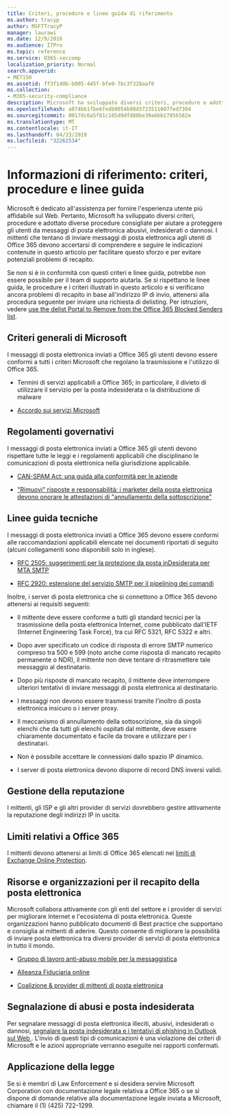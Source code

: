 ```yaml
---
title: Criteri, procedure e linee guida di riferimento
ms.author: tracyp
author: MSFTTracyP
manager: laurawi
ms.date: 12/9/2016
ms.audience: ITPro
ms.topic: reference
ms.service: O365-seccomp
localization_priority: Normal
search.appverid:
- MET150
ms.assetid: ff3f140b-b005-445f-bfe0-7bc3f328aaf0
ms.collection:
- M365-security-compliance
description: Microsoft ha sviluppato diversi criteri, procedure e adottato diverse procedure consigliate per aiutare a proteggere gli utenti da messaggi di posta elettronica abusivi, indesiderati o dannosi.
ms.openlocfilehash: a074bb1fbe6fedb9054b98d3723511607fed7304
ms.sourcegitcommit: 0017dc6a5f81c165d9dfd88be39a6bb17856582e
ms.translationtype: MT
ms.contentlocale: it-IT
ms.lasthandoff: 04/23/2019
ms.locfileid: "32261534"
---
```

# <a name="reference-policies-practices-and-guidelines"></a>Informazioni di riferimento: criteri, procedure e linee guida
  
Microsoft è dedicato all'assistenza per fornire l'esperienza utente più affidabile sul Web. Pertanto, Microsoft ha sviluppato diversi criteri, procedure e adottato diverse procedure consigliate per aiutare a proteggere gli utenti da messaggi di posta elettronica abusivi, indesiderati o dannosi. I mittenti che tentano di inviare messaggi di posta elettronica agli utenti di Office 365 devono accertarsi di comprendere e seguire le indicazioni contenute in questo articolo per facilitare questo sforzo e per evitare potenziali problemi di recapito.
  
Se non si è in conformità con questi criteri e linee guida, potrebbe non essere possibile per il team di supporto aiutarla. Se si rispettano le linee guida, le procedure e i criteri illustrati in questo articolo e si verificano ancora problemi di recapito in base all'indirizzo IP di invio, attenersi alla procedura seguente per inviare una richiesta di delisting. Per istruzioni, vedere [use the delist Portal to Remove from the Office 365 Blocked Senders list](use-the-delist-portal-to-remove-yourself-from-the-office-365-blocked-senders-lis.md).
  
## <a name="general-microsoft-policies"></a>Criteri generali di Microsoft
<a name="GenMsftPolicies"> </a>

I messaggi di posta elettronica inviati a Office 365 gli utenti devono essere conformi a tutti i criteri Microsoft che regolano la trasmissione e l'utilizzo di Office 365.
  
- Termini di servizi applicabili a Office 365; in particolare, il divieto di utilizzare il servizio per la posta indesiderata o la distribuzione di malware
    
- [Accordo sui servizi Microsoft](https://www.microsoft.com/servicesagreement/)
    
## <a name="governmental-regulations"></a>Regolamenti governativi
<a name="GovtRegulations"> </a>

I messaggi di posta elettronica inviati a Office 365 gli utenti devono rispettare tutte le leggi e i regolamenti applicabili che disciplinano le comunicazioni di posta elettronica nella giurisdizione applicabile.
  
- [CAN-SPAM Act: una guida alla conformità per le aziende](https://www.ftc.gov/tips-advice/business-center/guidance/can-spam-act-compliance-guide-business)
    
- ["Rimuovi" risposte e responsabilità: i marketer della posta elettronica devono onorare le attestazioni di "annullamento della sottoscrizione"](https://www.lawpublish.com/ftc-emai-marketers-unsubscribe-claims.mdl)
    
## <a name="technical-guidelines"></a>Linee guida tecniche
<a name="TechGuidelines"> </a>

I messaggi di posta elettronica inviati a Office 365 devono essere conformi alle raccomandazioni applicabili elencate nei documenti riportati di seguito (alcuni collegamenti sono disponibili solo in inglese).
  
- [RFC 2505: suggerimenti per la protezione da posta inDesiderata per MTA SMTP](https://www.ietf.org/rfc/rfc2505.txt)
    
- [RFC 2920: estensione del servizio SMTP per il pipelining dei comandi](https://www.ietf.org/rfc/rfc2920.txt)
    
Inoltre, i server di posta elettronica che si connettono a Office 365 devono attenersi ai requisiti seguenti:
  
- Il mittente deve essere conforme a tutti gli standard tecnici per la trasmissione della posta elettronica Internet, come pubblicato dall'IETF (Internet Engineering Task Force), tra cui RFC 5321, RFC 5322 e altri. 
    
- Dopo aver specificato un codice di risposta di errore SMTP numerico compreso tra 500 e 599 (noto anche come risposta di mancato recapito permanente o NDR), il mittente non deve tentare di ritrasmettere tale messaggio al destinatario.
    
- Dopo più risposte di mancato recapito, il mittente deve interrompere ulteriori tentativi di inviare messaggi di posta elettronica al destinatario.
    
- I messaggi non devono essere trasmessi tramite l'inoltro di posta elettronica insicuro o i server proxy.
    
- Il meccanismo di annullamento della sottoscrizione, sia da singoli elenchi che da tutti gli elenchi ospitati dal mittente, deve essere chiaramente documentato e facile da trovare e utilizzare per i destinatari.
    
- Non è possibile accettare le connessioni dallo spazio IP dinamico.
    
- I server di posta elettronica devono disporre di record DNS inversi validi.
    
## <a name="reputation-management"></a>Gestione della reputazione
<a name="RepManagement"> </a>

I mittenti, gli ISP e gli altri provider di servizi dovrebbero gestire attivamente la reputazione degli indirizzi IP in uscita.
  
## <a name="office-365-limits"></a>Limiti relativi a Office 365
<a name="sectionSection4"> </a>

I mittenti devono attenersi ai limiti di Office 365 elencati nei [limiti di Exchange Online Protection](https://technet.microsoft.com/library/exchange-online-protection-limits.aspx).
  
## <a name="email-delivery-resources-and-organizations"></a>Risorse e organizzazioni per il recapito della posta elettronica
<a name="sectionSection5"> </a>

Microsoft collabora attivamente con gli enti del settore e i provider di servizi per migliorare Internet e l'ecosistema di posta elettronica. Queste organizzazioni hanno pubblicato documenti di Best practice che supportano e consiglia ai mittenti di aderire. Questo consente di migliorare la possibilità di inviare posta elettronica tra diversi provider di servizi di posta elettronica in tutto il mondo.
  
- [Gruppo di lavoro anti-abuso mobile per la messaggistica](https://www.m3aawg.org/)
    
- [Alleanza Fiduciaria online](https://www.otalliance.org/resources)
    
- [Coalizione &amp; provider di mittenti di posta elettronica](http://www.espcoalition.org/)
    
## <a name="abuse-and-spam-reporting"></a>Segnalazione di abusi e posta indesiderata
<a name="AbuseSpamReports"> </a>

Per segnalare messaggi di posta elettronica illeciti, abusivi, indesiderati o dannosi, [segnalare la posta indesiderata e i tentativi di phishing in Outlook sul Web ](report-junk-email-and-phishing-scams-in-outlook-on-the-web-eop.md). L'invio di questi tipi di comunicazioni è una violazione dei criteri di Microsoft e le azioni appropriate verranno eseguite nei rapporti confermati.
  
## <a name="law-enforcement"></a>Applicazione della legge
<a name="sectionSection7"> </a>

Se si è membri di Law Enforcement e si desidera servire Microsoft Corporation con documentazione legale relativa a Office 365 o se si dispone di domande relative alla documentazione legale inviata a Microsoft, chiamare il (1) (425) 722-1299.
  

